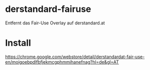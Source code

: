 # derstandard-fairuse
Entfernt das Fair-Use Overlay auf derstandard.at

# Install
https://chrome.google.com/webstore/detail/derstandardat-fair-use-en/moigoebpdlfbfjekmcgphmmihanefnag?hl=de&gl=AT